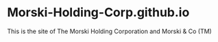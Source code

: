 # Morski-Holding-Corp.github.io

This is the site of The Morski Holding Corporation and Morski & Co (TM)
